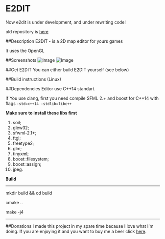 # E2DIT

Now e2dit is under development, and under rewriting code!

old repository is [here](https://bitbucket.org/lveteam/lve-mapeditor-framework)

##Description
E2DIT - is a 2D map editor for yours games

It uses the OpenGL

##Screenshots
![Image](<https://www.linux.org.ru/gallery/11239761.jpg>)
![Image](<http://hsto.org/files/7b3/c85/958/7b3c85958c004fafbd1200b9aab3abc7.png>)

##Get E2DIT
You can either build E2DIT yourself (see below)

##Build instructions (Linux)

##Dependencies
Editor use C++14 standart.

If You use clang, first you need compile SFML 2.+ and boost for C++14 with flags `-std=c++14 -stdlib=libc++`

**Make sure to install these libs first**

1. soil;
2. glew32;
3. sfwml-2.1+;
4. ftgl;
5. freetype2;
6. glm;
7. tinyxml;
8. boost::filesystem;
9. boost::assign;
10. jpeg.

**Build**

---

mkdir build && cd build

cmake ..

make -j4

---

##Donations
I made this project in my spare time because I love what I'm doing. If you are enjoying it and you want to buy me a beer click [here](https://www.paypal.com/cgi-bin/webscr?cmd=_donations&business=sys%2eint64%40gmail%2ecom&lc=US&item_name=e2dit&currency_code=USD&bn=PP%2dDonationsBF%3abtn_donateCC_LG%2egif%3aNonHosted).

